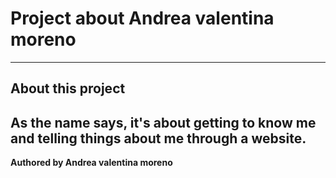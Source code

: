 # Project about Andrea valentina moreno

---

## About this project
 As the name says, it's about getting to know me and telling things about me through a website.
 ---

 **Authored by Andrea valentina moreno**



